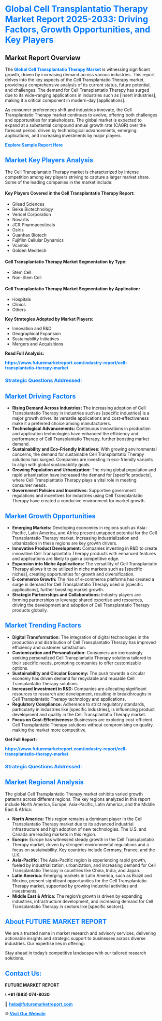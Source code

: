 <h1 style="color: #007BFF;">Global Cell Transplantatio Therapy Market Report 2025-2033: Driving Factors, Growth Opportunities, and Key Players</h1>

<section id="overview">
<h2>Market Report Overview</h2>
<p>The <a href="https://www.futuremarketreport.com/industry-report/cell-transplantatio-therapy-market" style="color: #007BFF; text-decoration: none;"><strong>Global Cell Transplantatio Therapy Market</strong></a> is witnessing significant growth, driven by increasing demand across various industries. This report delves into the key aspects of the Cell Transplantatio Therapy market, providing a comprehensive analysis of its current status, future potential, and challenges. The demand for Cell Transplantatio Therapy has surged due to its wide-ranging applications in industries such as [insert industries], making it a critical component in modern-day [applications].</p>
<p>As consumer preferences shift and industries innovate, the Cell Transplantatio Therapy market continues to evolve, offering both challenges and opportunities for stakeholders. The global market is expected to expand at a substantial compound annual growth rate (CAGR) over the forecast period, driven by technological advancements, emerging applications, and increasing investments by major players.</p>
</section>

<section id="overview">
<p><a href="https://www.futuremarketreport.com/request-sample/reportId=79596" style="color: #007BFF; text-decoration: none;"><strong>Explore Sample Report Here</strong></a></p>
</section>

<section id="key-players">
<h2 style="color: #007BFF;">Market Key Players Analysis</h2>
<p>The Cell Transplantatio Therapy market is characterized by intense competition among key players striving to capture a larger market share. Some of the leading companies in the market include:</p>
<h4>Key Players Covered in the Cell Transplantatio Therapy Report:</h4>
<ul><li>Gilead Sciences</li><li>Beike Biotechnology</li><li>Vericel Corporation</li><li>Novartis</li><li>JCR Pharmaceuticals</li><li>Osiris</li><li>Guanhao Biotech</li><li>Fujifilm Cellular Dynamics</li><li>Vcanbio</li><li>Golden Meditech</li></ul>
<h4>Cell Transplantatio Therapy Market Segmentation by Type:</h4>
<ul><li>Stem Cell</li><li>Non-Stem Cell</li></ul>

<h4>Cell Transplantatio Therapy Market Segmentation by Application:</h4>
<ul><li>Hospitals</li><li>Clinics</li><li>Others</li></ul>
<p><strong>Key Strategies Adopted by Market Players:</strong></p>
<ul>
<li>Innovation and R&D</li>
<li>Geographical Expansion</li>
<li>Sustainability Initiatives</li>
<li>Mergers and Acquisitions</li>
</ul>
</section>

<section>
<p><strong>Read Full Analysis: </strong></p><a href="https://www.futuremarketreport.com/industry-report/cell-transplantatio-therapy-market" style="color: #007BFF; text-decoration: none;"><strong>https://www.futuremarketreport.com/industry-report/cell-transplantatio-therapy-market</strong></a>
<h3 style="color: #007BFF;">Strategic Questions Addressed:</h3>
</section>

<section id="driving-factors">
<h2 style="color: #007BFF;">Market Driving Factors</h2>
<ul>
<li><strong>Rising Demand Across Industries:</strong> The increasing adoption of Cell Transplantatio Therapy in industries such as [specific industries] is a major growth driver. Its versatile applications and cost-effectiveness make it a preferred choice among manufacturers.</li>
<li><strong>Technological Advancements:</strong> Continuous innovations in production and application technologies have enhanced the efficiency and performance of Cell Transplantatio Therapy, further boosting market demand.</li>
<li><strong>Sustainability and Eco-Friendly Initiatives:</strong> With growing environmental concerns, the demand for sustainable Cell Transplantatio Therapy solutions has surged. Companies are investing in eco-friendly variants to align with global sustainability goals.</li>
<li><strong>Growing Population and Urbanization:</strong> The rising global population and rapid urbanization have increased the demand for [specific products], where Cell Transplantatio Therapy plays a vital role in meeting consumer needs.</li>
<li><strong>Government Policies and Incentives:</strong> Supportive government regulations and incentives for industries using Cell Transplantatio Therapy have created a conducive environment for market growth.</li>
</ul>
</section>

<section id="growth-opportunities">
<h2 style="color: #007BFF;">Market Growth Opportunities</h2>
<ul>
<li><strong>Emerging Markets:</strong> Developing economies in regions such as Asia-Pacific, Latin America, and Africa present untapped potential for the Cell Transplantatio Therapy market. Increasing industrialization and urbanization in these regions are key growth drivers.</li>
<li><strong>Innovative Product Development:</strong> Companies investing in R&D to create innovative Cell Transplantatio Therapy products with enhanced features and applications are likely to gain a competitive edge.</li>
<li><strong>Expansion into Niche Applications:</strong> The versatility of Cell Transplantatio Therapy allows it to be utilized in niche markets such as [specific niches], creating opportunities for growth and diversification.</li>
<li><strong>E-commerce Growth:</strong> The rise of e-commerce platforms has created a surge in demand for Cell Transplantatio Therapy used in [specific applications], further boosting market growth.</li>
<li><strong>Strategic Partnerships and Collaborations:</strong> Industry players are forming partnerships to leverage shared expertise and resources, driving the development and adoption of Cell Transplantatio Therapy products globally.</li>
</ul>
</section>

<section id="trending-factors">
<h2 style="color: #007BFF;">Market Trending Factors</h2>
<ul>
<li><strong>Digital Transformation:</strong> The integration of digital technologies in the production and distribution of Cell Transplantatio Therapy has improved efficiency and customer satisfaction.</li>
<li><strong>Customization and Personalization:</strong> Consumers are increasingly seeking personalized Cell Transplantatio Therapy solutions tailored to their specific needs, prompting companies to offer customizable options.</li>
<li><strong>Sustainability and Circular Economy:</strong> The push towards a circular economy has driven demand for recyclable and reusable Cell Transplantatio Therapy solutions.</li>
<li><strong>Increased Investment in R&D:</strong> Companies are allocating significant resources to research and development, resulting in breakthroughs in Cell Transplantatio Therapy technology and applications.</li>
<li><strong>Regulatory Compliance:</strong> Adherence to strict regulatory standards, particularly in industries like [specific industries], is influencing product development and quality in the Cell Transplantatio Therapy market.</li>
<li><strong>Focus on Cost-Effectiveness:</strong> Businesses are exploring cost-efficient Cell Transplantatio Therapy solutions without compromising on quality, making the market more competitive.</li>
</ul>
</section>

<section>
<p><strong>Get Full Report: </strong></p><a href="https://www.futuremarketreport.com/industry-report/cell-transplantatio-therapy-market" style="color: #007BFF; text-decoration: none;"><strong>https://www.futuremarketreport.com/industry-report/cell-transplantatio-therapy-market</strong></a>
<h3 style="color: #007BFF;">Strategic Questions Addressed:</h3>
</section>


<section id="regional-analysis">
<h2 style="color: #007BFF;">Market Regional Analysis</h2>
<p>The global Cell Transplantatio Therapy market exhibits varied growth patterns across different regions. The key regions analyzed in this report include North America, Europe, Asia-Pacific, Latin America, and the Middle East & Africa:</p>
<ul>
<li><strong>North America:</strong> This region remains a dominant player in the Cell Transplantatio Therapy market due to its advanced industrial infrastructure and high adoption of new technologies. The U.S. and Canada are leading markets in this region.</li>
<li><strong>Europe:</strong> Europe has witnessed steady growth in the Cell Transplantatio Therapy market, driven by stringent environmental regulations and a focus on sustainability. Key countries include Germany, France, and the U.K.</li>
<li><strong>Asia-Pacific:</strong> The Asia-Pacific region is experiencing rapid growth, fueled by industrialization, urbanization, and increasing demand for Cell Transplantatio Therapy in countries like China, India, and Japan.</li>
<li><strong>Latin America:</strong> Emerging markets in Latin America, such as Brazil and Mexico, present significant opportunities for the Cell Transplantatio Therapy market, supported by growing industrial activities and investments.</li>
<li><strong>Middle East & Africa:</strong> The region’s growth is driven by expanding industries, infrastructure development, and increasing demand for Cell Transplantatio Therapy in sectors like [specific sectors].</li>
</ul>
</section>

<footer>
<h2 style="color: #007BFF;">About FUTURE MARKET REPORT</h2>
<p>We are a trusted name in market research and advisory services, delivering actionable insights and strategic support to businesses across diverse industries. Our expertise lies in offering:</p>

<p>Stay ahead in today’s competitive landscape with our tailored research solutions.</p>

<h2 style="color: #007BFF;">Contact Us:</h2>
<p><strong>FUTURE MARKET REPORT</strong></p>
<p>📞 <strong>+91 (883) 074-8030</strong></p>
<p>📧 <strong><a href="mailto:help@futuremarketreport.com" style="color: #007BFF;">help@futuremarketreport.com</a></strong></p>
<p>🌐 <strong><a href="https://www.futuremarketreport.com/" style="color: #007BFF;">Visit Our Website</a></strong></p>
</footer>